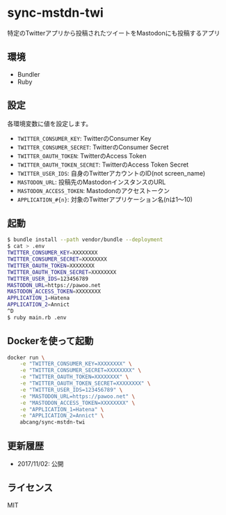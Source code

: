 sync-mstdn-twi
===

特定のTwitterアプリから投稿されたツイートをMastodonにも投稿するアプリ

## 環境
* Bundler
* Ruby

## 設定
各環境変数に値を設定します。

* `TWITTER_CONSUMER_KEY`: TwitterのConsumer Key
* `TWITTER_CONSUMER_SECRET`: TwitterのConsumer Secret
* `TWITTER_OAUTH_TOKEN`: TwitterのAccess Token
* `TWITTER_OAUTH_TOKEN_SECRET`: TwitterのAccess Token Secret
* `TWITTER_USER_IDS`: 自身のTwitterアカウントのID(not screen_name)
* `MASTODON_URL`: 投稿先のMastodonインスタンスのURL
* `MASTODON_ACCESS_TOKEN`: Mastodonのアクセストークン
* `APPLICATION_#{n}`: 対象のTwitterアプリケーション名(nは1〜10)

## 起動

```bash
$ bundle install --path vendor/bundle --deployment
$ cat > .env
TWITTER_CONSUMER_KEY=XXXXXXXX
TWITTER_CONSUMER_SECRET=XXXXXXXX
TWITTER_OAUTH_TOKEN=XXXXXXXX
TWITTER_OAUTH_TOKEN_SECRET=XXXXXXXX
TWITTER_USER_IDS=123456789
MASTODON_URL=https://pawoo.net
MASTODON_ACCESS_TOKEN=XXXXXXXX
APPLICATION_1=Hatena
APPLICATION_2=Annict
^D
$ ruby main.rb .env
```

## Dockerを使って起動

```bash
docker run \
    -e "TWITTER_CONSUMER_KEY=XXXXXXXX" \
    -e "TWITTER_CONSUMER_SECRET=XXXXXXXX" \
    -e "TWITTER_OAUTH_TOKEN=XXXXXXXX" \
    -e "TWITTER_OAUTH_TOKEN_SECRET=XXXXXXXX" \
    -e "TWITTER_USER_IDS=123456789" \
    -e "MASTODON_URL=https://pawoo.net" \
    -e "MASTODON_ACCESS_TOKEN=XXXXXXXX" \
    -e "APPLICATION_1=Hatena" \
    -e "APPLICATION_2=Annict" \
    abcang/sync-mstdn-twi
```

## 更新履歴
* 2017/11/02: 公開

## ライセンス
MIT
